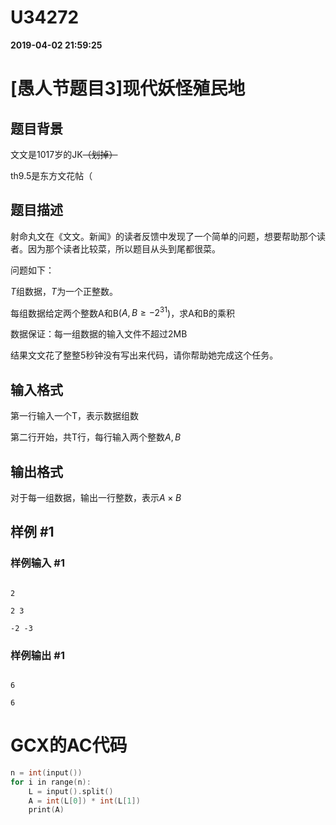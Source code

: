 
# U34272

**2019-04-02 21:59:25**
    
# [愚人节题目3]现代妖怪殖民地

## 题目背景

文文是1017岁的JK~~（划掉）~~

th9.5是东方文花帖（

## 题目描述

射命丸文在《文文。新闻》的读者反馈中发现了一个简单的问题，想要帮助那个读者。因为那个读者比较菜，所以题目从头到尾都很菜。

问题如下：

$T$组数据，$T$为一个正整数。

每组数据给定两个整数A和B($A,B \geq -2^{31}$)，求A和B的乘积

数据保证：每一组数据的输入文件不超过2MB

结果文文花了整整5秒钟没有写出来代码，请你帮助她完成这个任务。

## 输入格式

第一行输入一个T，表示数据组数

第二行开始，共T行，每行输入两个整数$A,B$

## 输出格式

对于每一组数据，输出一行整数，表示$A \times B$

## 样例 #1

### 样例输入 #1

```
2
2 3
-2 -3
```

### 样例输出 #1

```
6
6
```

# GCX的AC代码
```cpp
n = int(input())
for i in range(n):
    L = input().split()
    A = int(L[0]) * int(L[1])
    print(A)

```

